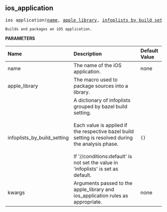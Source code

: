 <!-- Generated with Stardoc: http://skydoc.bazel.build -->



<a id="#ios_application"></a>

## ios_application

<pre>
ios_application(<a href="#ios_application-name">name</a>, <a href="#ios_application-apple_library">apple_library</a>, <a href="#ios_application-infoplists_by_build_setting">infoplists_by_build_setting</a>, <a href="#ios_application-kwargs">kwargs</a>)
</pre>

    Builds and packages an iOS application.

**PARAMETERS**


| Name  | Description | Default Value |
| :------------- | :------------- | :------------- |
| <a id="ios_application-name"></a>name |  The name of the iOS application.   |  none |
| <a id="ios_application-apple_library"></a>apple_library |  The macro used to package sources into a library.   |  <code><function apple_library></code> |
| <a id="ios_application-infoplists_by_build_setting"></a>infoplists_by_build_setting |  A dictionary of infoplists grouped by bazel build setting.<br><br>Each value is applied if the respective bazel build setting is resolved during the analysis phase.<br><br>If '//conditions:default' is not set the value in 'infoplists' is set as default.   |  <code>{}</code> |
| <a id="ios_application-kwargs"></a>kwargs |  Arguments passed to the apple_library and ios_application rules as appropriate.   |  none |



